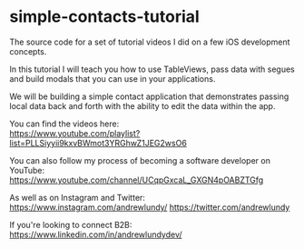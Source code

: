 # simple-contacts-tutorial
The source code for a set of tutorial videos I did on a few iOS development concepts. 

In this tutorial I will teach you how to use TableViews, pass data with segues and build modals that you can use in your applications. 

We will be building a simple contact application that demonstrates passing local data back and forth with the ability to edit the data within the app.


You can find the videos here:<br>
https://www.youtube.com/playlist?list=PLLSiyyii9kxvBWmot3YRGhwZ1JEG2wsO6


You can also follow my process of becoming a software developer on YouTube:<br>
https://www.youtube.com/channel/UCqpGxcaL_GXGN4pOABZTGfg

As well as on Instagram and Twitter:<br>
https://www.instagram.com/andrewlundy/
https://twitter.com/andrewlundy

If you're looking to connect B2B:<br>
https://www.linkedin.com/in/andrewlundydev/
